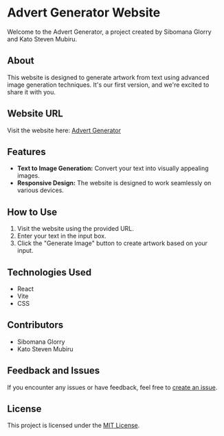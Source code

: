 # Advert Generator Website

Welcome to the Advert Generator, a project created by Sibomana Glorry and Kato Steven Mubiru.

## About

This website is designed to generate artwork from text using advanced image generation techniques. It's our first version, and we're excited to share it with you.

## Website URL

Visit the website here: [Advert Generator](https://advertgenerator.vercel.app/)

## Features

- **Text to Image Generation:** Convert your text into visually appealing images.
- **Responsive Design:** The website is designed to work seamlessly on various devices.

## How to Use

1. Visit the website using the provided URL.
2. Enter your text in the input box.
3. Click the "Generate Image" button to create artwork based on your input.

## Technologies Used

- React
- Vite
- CSS

## Contributors

- Sibomana Glorry
- Kato Steven Mubiru

## Feedback and Issues

If you encounter any issues or have feedback, feel free to [create an issue](https://github.com/KatoStevenMubiru/Blockchain-Sol/tree/main/StabilityAIAdvert/advertmaker/issues).

## License

This project is licensed under the [MIT License](LICENSE).
